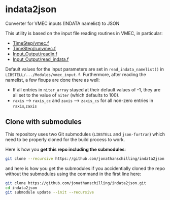 # indata2json
Converter for VMEC inputs (INDATA namelist) to JSON

This utility is based on the input file reading routines in VMEC, in particular: 
* [TimeStep/vmec.f](https://github.com/ORNL-Fusion/PARVMEC/blob/master/Sources/TimeStep/vmec.f)
* [TimeStep/runvmec.f](https://github.com/ORNL-Fusion/PARVMEC/blob/master/Sources/TimeStep/runvmec.f)
* [Input_Output/readin.f](https://github.com/ORNL-Fusion/PARVMEC/blob/master/Sources/Input_Output/readin.f)
* [Input_Output/read_indata.f](https://github.com/ORNL-Fusion/PARVMEC/blob/master/Sources/Input_Output/read_indata.f)

Default values for the input parameters are set in `read_indata_namelist()` in `LIBSTELL/.../Modules/vmec_input.f`.
Furthermore, after reading the namelist, a few fixups are done there as well:
* If all entries in `niter_array` stayed at their default values of -1,
  they are all set to the value of `niter` (which defaults to 100).
* `raxis` --> `raxis_cc` and `zaxis` --> `zaxis_cs` for all non-zero entries in `raxis`,`zaxis`

## Clone with submodules
This repository uses two Git submodules (`LIBSTELL` and `json-fortran`)
which need to be properly cloned for the build process to work.

Here is how you **get this repo including the submodules**:

```bash
git clone --recursive https://github.com/jonathanschilling/indata2json.git
```

and here is how you get the submodules if you accidentially cloned the repo without the submodules
using the command in the first line here:

```bash
git clone https://github.com/jonathanschilling/indata2json.git
cd indata2json
git submodule update --init --recursive
```

